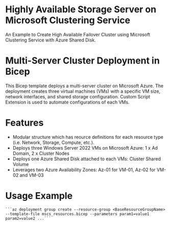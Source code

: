 # Highly Available Storage Server on Microsoft Clustering Service
An Example to Create High Available Failover Cluster using Microsoft Clustering Service with Azure Shared Disk.

# Multi-Server Cluster Deployment in Bicep
This Bicep template deploys a multi-server cluster on Microsoft Azure. The deployment creates three virtual machines (VMs) with a specific VM size, network interfaces, and shared storage configuration.  Custom Script Extension is used to automate configurations of each VMs.

# Features
* Modular structure which has reource definitions for each resource type (i.e. Network, Storage, Compute, etc.).
* Deploys three Windows Server 2022 VMs on Microsoft Azure: 1 x Ad Domain, 2 x Cluster Nodes
* Deploys one Azure Shared Disk attached to each VMs: Cluster Shared Volume
* Leverages two Azure Availability Zones: Az-01 for VM-01, Az-02 for VM-02 and VM-03

# Usage Example
```az login
```az deployment group create --resource-group <BaseResourceGroupName> --template-file mscs_resources.bicep --parameters param1=value1 param2=value2 ...```
